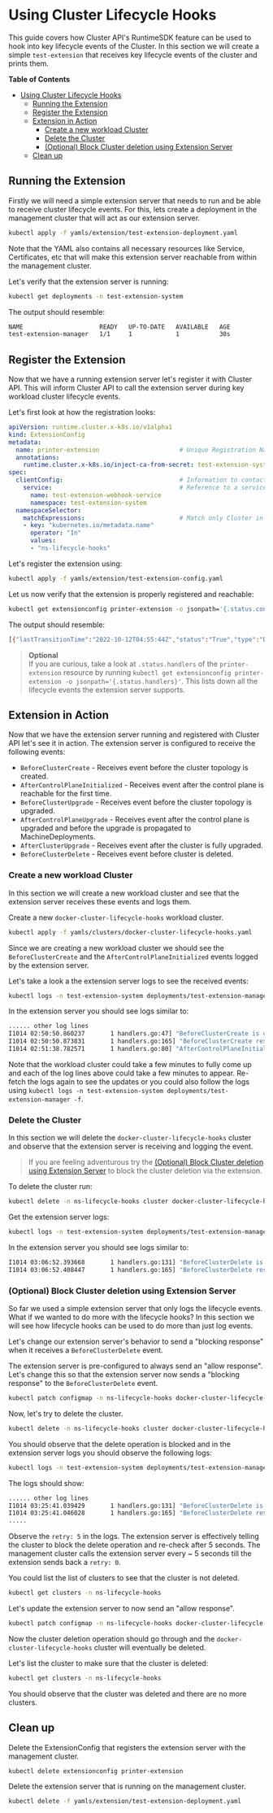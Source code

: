 # Using Cluster Lifecycle Hooks

This guide covers how Cluster API's RuntimeSDK feature can be used to hook into key lifecycle events of the Cluster.
In this section we will create a simple `test-extension` that receives key lifecycle events of the cluster and prints them.

<!-- table of contens generated via: https://github.com/thlorenz/doctoc -->
<!-- START doctoc generated TOC please keep comment here to allow auto update -->
<!-- DON'T EDIT THIS SECTION, INSTEAD RE-RUN doctoc TO UPDATE -->
**Table of Contents**

- [Using Cluster Lifecycle Hooks](#using-cluster-lifecycle-hooks)
  - [Running the Extension](#running-the-extension)
  - [Register the Extension](#register-the-extension)
  - [Extension in Action](#extension-in-action)
    - [Create a new workload Cluster](#create-a-new-workload-cluster)
    - [Delete the Cluster](#delete-the-cluster)
    - [(Optional) Block Cluster deletion using Extension Server](#optional-block-cluster-deletion-using-extension-server)
  - [Clean up](#clean-up)
<!-- END doctoc generated TOC please keep comment here to allow auto update -->

## Running the Extension

Firstly we will need a simple extension server that needs to run and be able to receive cluster lifecycle events. For this, lets create a deployment in the management cluster that will act as our extension server.

```bash
kubectl apply -f yamls/extension/test-extension-deployment.yaml
```

Note that the YAML also contains all necessary resources like Service, Certificates, etc that will make this extension server reachable from within the management cluster.

Let's verify that the extension server is running:

```bash
kubectl get deployments -n test-extension-system
```

The output should resemble:

```bash
NAME                     READY   UP-TO-DATE   AVAILABLE   AGE
test-extension-manager   1/1     1            1           30s
```

## Register the Extension

Now that we have a running extension server let's register it with Cluster API. This will inform Cluster API to call the extension server during key workload cluster lifecycle events.

Let's first look at how the registration looks:

```yaml
apiVersion: runtime.cluster.x-k8s.io/v1alpha1
kind: ExtensionConfig
metadata:
  name: printer-extension                      # Unique Registration Name
  annotations:
    runtime.cluster.x-k8s.io/inject-ca-from-secret: test-extension-system/test-extension-webhook-service-cert
spec:
  clientConfig:                                # Information to contact the extension server
    service:                                   # Reference to a service running in the management cluster
      name: test-extension-webhook-service
      namespace: test-extension-system
  namespaceSelector:
    matchExpressions:                          # Match only Cluster in Namespace ns-lifecycle-hooks
    - key: "kubernetes.io/metadata.name"
      operator: "In"
      values:
      - "ns-lifecycle-hooks"
```

Let's register the extension using:

```bash
kubectl apply -f yamls/extension/test-extension-config.yaml
```

Let us now verify that the extension is properly registered and reachable:

```bash
kubectl get extensionconfig printer-extension -o jsonpath='{.status.conditions}'
```

The output should resemble:

```bash
[{"lastTransitionTime":"2022-10-12T04:55:44Z","status":"True","type":"Discovered"}]
```

> **Optional**  
> If you are curious, take a look at `.status.handlers` of the `printer-extension` resource by running `kubectl get extensionconfig printer-extension -o jsonpath='{.status.handlers}'`. This lists down all the lifecycle events the extension server supports.

## Extension in Action

Now that we have the extension server running and registered with Cluster API let's see it in action. The extension server is configured to receive the following events:

- `BeforeClusterCreate` - Receives event before the cluster topology is created.
- `AfterControlPlaneInitialized` - Receives event after the control plane is reachable for the first time.
- `BeforeClusterUpgrade` - Receives event before the cluster topology is upgraded.
- `AfterControlPlaneUpgrade` - Receives event after the control plane is upgraded and before the upgrade is propagated to MachineDeployments.
- `AfterClusterUpgrade` - Receives event after the cluster is fully upgraded.
- `BeforeClusterDelete` - Receives event before cluster is deleted.

### Create a new workload Cluster

In this section we will create a new workload cluster and see that the extension server receives these events and logs them.

Create a new `docker-cluster-lifecycle-hooks` workload cluster.
```bash
kubectl apply -f yamls/clusters/docker-cluster-lifecycle-hooks.yaml
```

Since we are creating a new workload cluster we should see the `BeforeClusterCreate` and the `AfterControlPlaneInitialized` events logged by the extension server.

Let's take a look a the extension server logs to see the received events:

```bash
kubectl logs -n test-extension-system deployments/test-extension-manager
```

In the extension server you should see logs similar to:

```bash
...... other log lines
I1014 02:50:50.860237       1 handlers.go:47] "BeforeClusterCreate is called"
I1014 02:50:50.873831       1 handlers.go:165] "BeforeClusterCreate response is Success. retry: 0"
I1014 02:51:38.782571       1 handlers.go:80] "AfterControlPlaneInitialized is called"
```

Note that the workload cluster could take a few minutes to fully come up and each of the log lines above could take a few minutes to appear. Re-fetch the logs again to see the updates or you could also follow the logs using `kubectl logs -n test-extension-system deployments/test-extension-manager -f`.

### Delete the Cluster

In this section we will delete the `docker-cluster-lifecycle-hooks` cluster and observe that the extension server is receiving and logging the event.

> If you are feeling adventurous try the [(Optional) Block Cluster deletion using Extension Server](#optional-block-cluster-deletion-using-extension-server) to block the cluster deletion via the extension.

To delete the cluster run:

```bash
kubectl delete -n ns-lifecycle-hooks cluster docker-cluster-lifecycle-hooks --wait=false
```

Get the extension server logs:

```bash
kubectl logs -n test-extension-system deployments/test-extension-manager
```

In the extension server you should see logs similar to:

```bash
I1014 03:06:52.393668       1 handlers.go:131] "BeforeClusterDelete is called"
I1014 03:06:52.408447       1 handlers.go:165] "BeforeClusterDelete response is Success. retry: 0"
```

### (Optional) Block Cluster deletion using Extension Server

So far we used a simple extension server that only logs the lifecycle events. What if we wanted to do more with the lifecycle hooks? In this section we will see how lifecycle hooks can be used to do more than just log events.

Let's change our extension server's behavior to send a "blocking response" when it receives a `BeforeClusterDelete` event.

The extension server is pre-configured to always send an "allow response". Let's change this so that the extension server now sends a "blocking response" to the `BeforeClusterDelete` event.

```bash
kubectl patch configmap -n ns-lifecycle-hooks docker-cluster-lifecycle-hooks-test-extension-hookresponses --patch-file yamls/extension/block-patch.yaml
```

Now, let's try to delete the cluster.

```bash
kubectl delete -n ns-lifecycle-hooks cluster docker-cluster-lifecycle-hooks --wait=false
```

You should observe that the delete operation is blocked and in the extension server logs you should observe the following logs:

```bash
kubectl logs -n test-extension-system deployments/test-extension-manager
```

The logs should show:

```bash
...... other log lines
I1014 03:25:41.039429       1 handlers.go:131] "BeforeClusterDelete is called"
I1014 03:25:41.046028       1 handlers.go:165] "BeforeClusterDelete response is Success. retry: 5"
.....
```

Observe the `retry: 5` in the logs. The extension server is effectively telling the cluster to block the delete operation and re-check after 5 seconds. The management cluster calls the extension server every ~ 5 seconds till the extension sends back a `retry: 0`.

You could list the list of clusters to see that the cluster is not deleted.

```bash
kubectl get clusters -n ns-lifecycle-hooks
```

Let's update the extension server to now send an "allow response".

```bash
kubectl patch configmap -n ns-lifecycle-hooks docker-cluster-lifecycle-hooks-test-extension-hookresponses --patch-file yamls/extension/allow-patch.yaml
```

Now the cluster deletion operation should go through and the `docker-cluster-lifecycle-hooks` cluster will eventually be deleted.

Let's list the cluster to make sure that the cluster is deleted:
```bash
kubectl get clusters -n ns-lifecycle-hooks
```

You should observe that the cluster was deleted and there are no more clusters.

## Clean up

Delete the ExtensionConfig that registers the extension server with the management cluster.

```bash
kubectl delete extensionconfig printer-extension
```

Delete the extension server that is running on the management cluster.

```bash
kubectl delete -f yamls/extension/test-extension-deployment.yaml
```
